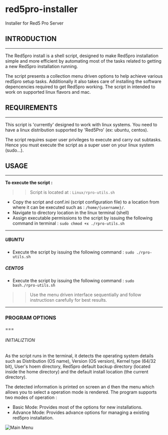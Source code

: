 # red5pro-installer
Installer for Red5 Pro Server


## INTRODUCTION
---

The Red5pro install is a shell script, designed to make Red5pro installation simple and more efficient by automating most of the tasks related to getting a new Red5pro installation running.

The script presents a collection menu driven options to help achieve various red5pro setup tasks. Additionally it also takes care of installing the software depencencies required to get Red5pro working. The script in intended to work on supported linux flavors and mac.



## REQUIREMENTS
---

This script is 'currently' designed to work with linux systems. You need to have a linux distribution supported by 'Red5Pro' (ex: ubuntu, centos).

The script requires super user privileges to execute and carry out subtasks. Hence you must execute the script as a super user on your linux system (sudo...).


## USAGE
---

**To execute the script :** 
>> Script is located at : `Linux/rpro-utils.sh`
* Copy the script and conf.ini (script configuration file) to a location from where it can be executed such as : `/home/{username}/`.
* Navigate to directory location in the linux terminal (shell)
* Assign executable permissions to the script by issuing the following command in terminal : `sudo chmod +x ./rpro-utils.sh`

---

##### UBUNTU

* Execute the script by issuing the following command : `sudo ./rpro-utils.sh`

##### CENTOS

* Execute the script by issuing the following command : `sudo  bash./rpro-utils.sh`

>> Use the menu driven interface sequentially and follow instructiosn carefully for best results.

---

### PROGRAM OPTIONS
===

###### INITIALIZTION

As the script runs in the terminal, it detects the operating system details such as Distribution (OS name), Version (OS version), Kernel type (64/32 bit), User's hoem directory, Red5pro default backup directory (located inside the home directory) and the default install location (the current directory).

The detected information is printed on screen an d then the menu which allows you to select a operation mode is rendered. The program supports two modes of operation : 

* Basic Mode: Provides most of the options for new installations.
* Advance Mode: Provides advance options for managing a existing red5pro installation.


![Main Menu](Screenshots/main_menu.png?raw=true "Main Menu")



